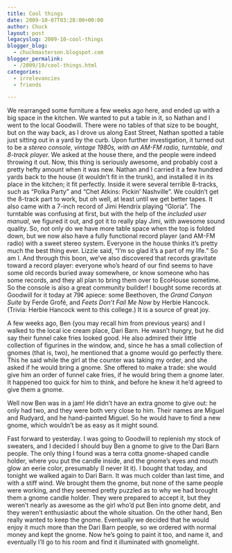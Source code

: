 ```yaml
---
title: Cool things
date: 2009-10-07T03:28:00+00:00
author: Chuck
layout: post
legacyslug: 2009-10-cool-things
blogger_blog:
  - chuckmasterson.blogspot.com
blogger_permalink:
  - /2009/10/cool-things.html
categories:
  - irrelevancies
  - friends

---
```


We rearranged some furniture a few weeks ago here, and ended up with a big
space in the kitchen. We wanted to put a table in it, so Nathan and I went to
the local Goodwill. There were no tables of that size to be bought, but on the
way back, as I drove us along East Street, Nathan spotted a table just sitting
out in a yard by the curb. Upon further investigation, it turned out to be a
*stereo console, vintage 1980s, with an AM-FM radio, turntable, and 8-track
player.* We asked at the house there, and the people were indeed throwing it
out. Now, this thing is seriously awesome, and probably cost a pretty hefty
amount when it was new. Nathan and I carried it a few hundred yards back to the
house (it wouldn’t fit in the trunk), and installed it in its place in the
kitchen; it fit perfectly. Inside it were several terrible 8-tracks, such as
“Polka Party” and “Chet Atkins: Pickin’ Nashville”. We couldn’t get the 8-track
part to work, but oh well, at least until we get better tapes. It also came
with a 7-inch record of Jimi Hendrix playing “Gloria”. The turntable was
confusing at first, but with the help of the *included user manual*, we figured
it out, and got it to really play Jimi, with awesome sound quality. So, not
only do we have more table space when the top is folded down, but we now also
have a fully functional record player (and AM-FM radio) with a sweet stereo
system. Everyone in the house thinks it’s pretty much the best thing ever.
Lizzie said, “I’m so glad it’s a part of my life.” So am I. And through this
boon, we’ve also discovered that records gravitate toward a record player:
everyone who’s heard of our find seems to have some old records buried away
somewhere, or know someone who has some records, and they all plan to bring
them over to EcoHouse sometime. So the console is also a great community
builder! I bought some records at Goodwill for it today at 79¢ apiece: some
Beethoven, the *Grand Canyon Suite* by Ferde Grofé, and *Feets Don’t Fail Me
Now* by Herbie Hancock. (Trivia: Herbie Hancock went to this college.) It is a
source of great joy.

A few weeks ago, Ben (you may recall him from previous years) and I walked to
the local ice cream place, Dari Barn. He wasn’t hungry, but he did say their
funnel cake fries looked good. He also admired their little collection of
figurines in the window, and, since he has a small collection of gnomes (that
is, two), he mentioned that a gnome would go perfectly there. This he said
while the girl at the counter was taking my order, and she asked if he would
bring a gnome. She offered to make a trade: she would give him an order of
funnel cake fries, if he would bring them a gnome later. It happened too quick
for him to think, and before he knew it he’d agreed to give them a gnome.

Well now Ben was in a jam! He didn’t have an extra gnome to give out: he only
had two, and they were both very close to him. Their names are Miguel and
Rudyard, and he hand-painted Miguel. So he would have to find a new gnome,
which wouldn’t be as easy as it might sound.

Fast forward to yesterday. I was going to Goodwill to replenish my stock of
sweaters, and I decided I should buy Ben a gnome to give to the Dari Barn
people. The only thing I found was a terra cotta gnome-shaped candle holder,
where you put the candle inside, and the gnome’s eyes and mouth glow an eerie
color, presumably (I never lit it). I bought that today, and tonight we walked
again to Dari Barn. It was much colder than last time, and with a stiff wind.
We brought them the gnome, but none of the same people were working, and they
seemed pretty puzzled as to why we had brought them a gnome candle holder. They
were prepared to accept it, but they weren’t nearly as awesome as the girl
who’d put Ben into gnome debt, and they weren’t enthusiastic about the whole
situation. On the other hand, Ben really wanted to keep the gnome. Eventually
we decided that he would enjoy it much more than the Dari Barn people, so we
ordered with normal money and kept the gnome. Now he’s going to paint it too,
and name it, and eventually I’ll go to his room and find it illuminated with
gnomelight.

